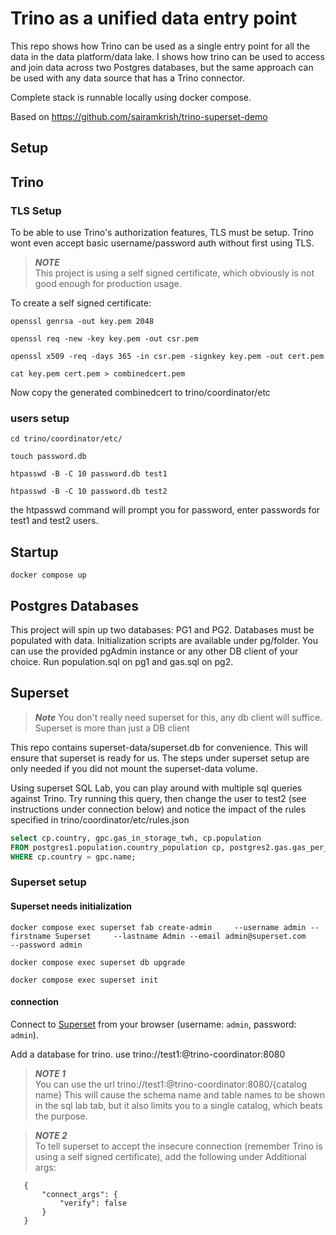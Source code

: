 # Trino as a unified data entry point
This repo shows how Trino can be used as a single entry point for all the data in the data platform/data lake. I shows how trino can be used to access and join data across two Postgres databases, but the same approach can be used with any data source that has a Trino connector.

Complete stack is runnable locally using docker compose.

Based on https://github.com/sairamkrish/trino-superset-demo

## Setup
## Trino 
### TLS Setup
To be able to use Trino's authorization features, TLS must be setup. Trino wont even accept basic username/password auth without first using TLS.
> **_NOTE_**   
This project is using a self signed certificate, which obviously is not good enough for production usage. 

To create a self signed certificate:
```shell
openssl genrsa -out key.pem 2048

openssl req -new -key key.pem -out csr.pem 

openssl x509 -req -days 365 -in csr.pem -signkey key.pem -out cert.pem

cat key.pem cert.pem > combinedcert.pem
```
Now copy the generated combinedcert to trino/coordinator/etc

### users setup
``` shell 
cd trino/coordinator/etc/ 

touch password.db

htpasswd -B -C 10 password.db test1

htpasswd -B -C 10 password.db test2
```
the htpasswd command will prompt you for password, enter passwords for test1 and test2 users. 




## Startup
```shell
docker compose up
```

## Postgres Databases
This project will spin up two databases: PG1 and PG2. Databases must be populated with data. Initialization scripts are available under pg/folder. 
You can use the provided pgAdmin instance or any other DB client of your choice.
Run population.sql on pg1 and gas.sql on pg2.

## Superset 
> **_Note_**
You don't really need superset for this, any db client will suffice. Superset is more than just a DB client

This repo contains superset-data/superset.db for convenience. This will ensure that superset is ready for us. 
The steps under superset setup are only needed if you did not mount the superset-data volume. 

Using superset SQL Lab, you can play around with multiple sql queries against Trino. 
Try running this query, then change the user to test2 (see instructions under connection below) and notice the impact of the rules specified in trino/coordinator/etc/rules.json

```sql
select cp.country, gpc.gas_in_storage_twh, cp.population 
FROM postgres1.population.country_population cp, postgres2.gas.gas_per_country gpc
WHERE cp.country = gpc.name;
```

### Superset setup
#### Superset needs initialization

``` shell
docker compose exec superset fab create-admin     --username admin --firstname Superset     --lastname Admin --email admin@superset.com     --password admin

docker compose exec superset db upgrade

docker compose exec superset init
```

#### connection
Connect to [Superset](http://localhost:8088/) from your browser (username: `admin`, password: `admin`).

Add a database for trino. use  trino://test1:<test1 password>@trino-coordinator:8080
> **_NOTE 1_**   
You can use the url trino://test1:<test1 password>@trino-coordinator:8080/{catalog name}
This will cause the schema name and table names to be shown in the sql lab tab, but it also limits you to a single catalog, which beats the purpose. 

> **_NOTE 2_**   
To tell superset to accept the insecure connection (remember Trino is using a self signed certificate), add the following under  Additional args:
 ```
    {
        "connect_args": {
            "verify": false
        }
    }
 ```

